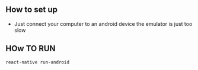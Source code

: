 ## How to set up
- Just connect your computer to an android device the emulator is just too slow
## HOw TO RUN
`react-native run-android`